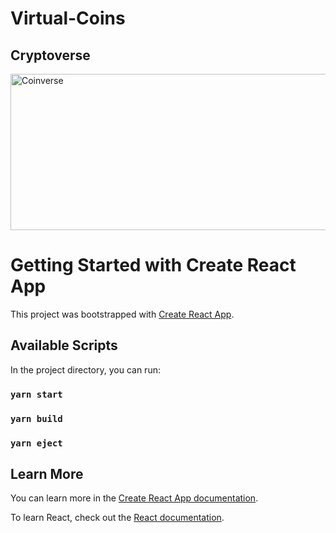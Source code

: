 # Virtual-Coins

## Cryptoverse

<img src="https://media.giphy.com/media/5aqPy4k1g3Ehve1tMp/giphy.gif" width="600" height="250" alt="Coinverse" />


# Getting Started with Create React App

This project was bootstrapped with [Create React App](https://github.com/facebook/create-react-app).

## Available Scripts

In the project directory, you can run:

### `yarn start`

### `yarn build`
### `yarn eject`

## Learn More

You can learn more in the [Create React App documentation](https://facebook.github.io/create-react-app/docs/getting-started).

To learn React, check out the [React documentation](https://reactjs.org/).
